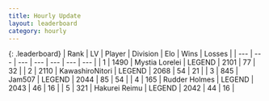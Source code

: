 ```yaml
---
title: Hourly Update
layout: leaderboard
category: hourly
---
```


{: .leaderboard}
| Rank | LV | Player | Division | Elo | Wins | Losses |
| --- | --- | --- | --- | --- | --- | --- |
| <span data-change="0">1</span> | 1490 | <span title="ID: 315148">Mystia Lorelei</span> | LEGEND | <span data-change="10">2101</span> | <span data-change="2">77</span> | <span data-change="0">32</span> |
| <span data-change="0">2</span> | 2110 | <span title="ID: 164871">KawashiroNitori</span> | LEGEND | <span data-change="0">2068</span> | <span data-change="0">54</span> | <span data-change="0">21</span> |
| <span data-change="0">3</span> | 845 | <span title="ID: 521406">Jam507</span> | LEGEND | <span data-change="0">2044</span> | <span data-change="0">85</span> | <span data-change="0">54</span> |
| <span data-change="0">4</span> | 165 | <span title="ID: 219412">Rudder Holmes</span> | LEGEND | <span data-change="0">2043</span> | <span data-change="0">46</span> | <span data-change="0">16</span> |
| <span data-change="1">5</span> | 321 | <span title="ID: 106555">Hakurei Reimu</span> | LEGEND | <span data-change="12">2042</span> | <span data-change="2">44</span> | <span data-change="0">16</span> |